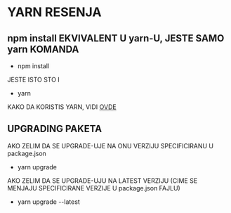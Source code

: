 # YARN RESENJA

## npm install EKVIVALENT U yarn-U, JESTE SAMO yarn KOMANDA

- npm install

JESTE ISTO STO I

- yarn

KAKO DA KORISTIS YARN, VIDI [OVDE](https://yarnpkg.com/en/docs/usage)

## UPGRADING PAKETA

AKO ZELIM DA SE UPGRADE-UJE NA ONU VERZIJU SPECIFICIRANU U package.json

- yarn upgrade

AKO ZELIM DA SE UPGRADE-UJU NA LATEST VERZIJU (CIME SE MENJAJU SPECIFICIRANE VERZIJE U package.json FAJLU)

- yarn upgrade --latest
